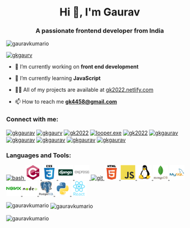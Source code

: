 <h1 align="center">Hi 👋, I'm Gaurav</h1>
<h3 align="center">A passionate frontend developer from India</h3>

<p align="left"> <img src="https://komarev.com/ghpvc/?username=gauravkumario&label=Profile%20views&color=0e75b6&style=flat" alt="gauravkumario" /> </p>


<p align="left"> <a href="https://twitter.com/gkgaurv" target="blank"><img src="https://img.shields.io/twitter/follow/gkgaurv?logo=twitter&style=for-the-badge" alt="gkgaurv" /></a> </p>

- 🔭 I’m currently working on **front end development**

- 🌱 I’m currently learning **JavaScript**

- 👨‍💻 All of my projects are available at [gk2022.netlify.com](gk2022.netlify.app)

- 📫 How to reach me **gk4458@gmail.com**

<h3 align="left">Connect with me:</h3>
<p align="left">
<a href="https://codepen.io/gkgaurav" target="blank"><img align="center" src="https://raw.githubusercontent.com/rahuldkjain/github-profile-readme-generator/master/src/images/icons/Social/codepen.svg" alt="gkgaurav" height="30" width="40" /></a>
<a href="https://twitter.com/gkgaurv" target="blank"><img align="center" src="https://raw.githubusercontent.com/rahuldkjain/github-profile-readme-generator/master/src/images/icons/Social/twitter.svg" alt="gkgaurv" height="30" width="40" /></a>
<a href="https://linkedin.com/in/gk2022" target="blank"><img align="center" src="https://raw.githubusercontent.com/rahuldkjain/github-profile-readme-generator/master/src/images/icons/Social/linked-in-alt.svg" alt="gk2022" height="30" width="40" /></a>
<a href="https://instagram.com/looper.exe" target="blank"><img align="center" src="https://raw.githubusercontent.com/rahuldkjain/github-profile-readme-generator/master/src/images/icons/Social/instagram.svg" alt="looper.exe" height="30" width="40" /></a>
<a href="https://www.codechef.com/users/gk2022" target="blank"><img align="center" src="https://cdn.jsdelivr.net/npm/simple-icons@3.1.0/icons/codechef.svg" alt="gk2022" height="30" width="40" /></a>
<a href="https://www.hackerrank.com/gkgaurav" target="blank"><img align="center" src="https://raw.githubusercontent.com/rahuldkjain/github-profile-readme-generator/master/src/images/icons/Social/hackerrank.svg" alt="gkgaurav" height="30" width="40" /></a>
<a href="https://codeforces.com/profile/gkgaurav" target="blank"><img align="center" src="https://cdn.jsdelivr.net/npm/simple-icons@3.0.1/icons/codeforces.svg" alt="gkgaurav" height="30" width="40" /></a>
<a href="https://www.leetcode.com/gkgaurav" target="blank"><img align="center" src="https://raw.githubusercontent.com/rahuldkjain/github-profile-readme-generator/master/src/images/icons/Social/leet-code.svg" alt="gkgaurav" height="30" width="40" /></a>
<a href="https://www.hackerearth.com/gkgaurav" target="blank"><img align="center" src="https://raw.githubusercontent.com/rahuldkjain/github-profile-readme-generator/master/src/images/icons/Social/hackerearth.svg" alt="gkgaurav" height="30" width="40" /></a>
<a href="https://www.topcoder.com/members/gkgaurav" target="blank"><img align="center" src="https://cdn.jsdelivr.net/npm/simple-icons@3.0.1/icons/topcoder.svg" alt="gkgaurav" height="30" width="40" /></a>
</p>

<h3 align="left">Languages and Tools:</h3>
<p align="left"> <a href="https://www.gnu.org/software/bash/" target="_blank"> <img src="https://www.vectorlogo.zone/logos/gnu_bash/gnu_bash-icon.svg" alt="bash" width="40" height="40"/> </a> <a href="https://www.w3schools.com/cpp/" target="_blank"> <img src="https://raw.githubusercontent.com/devicons/devicon/master/icons/cplusplus/cplusplus-original.svg" alt="cplusplus" width="40" height="40"/> </a> <a href="https://www.w3schools.com/css/" target="_blank"> <img src="https://raw.githubusercontent.com/devicons/devicon/master/icons/css3/css3-original-wordmark.svg" alt="css3" width="40" height="40"/> </a> <a href="https://www.djangoproject.com/" target="_blank"> <img src="https://raw.githubusercontent.com/devicons/devicon/master/icons/django/django-original.svg" alt="django" width="40" height="40"/> </a> <a href="https://expressjs.com" target="_blank"> <img src="https://raw.githubusercontent.com/devicons/devicon/master/icons/express/express-original-wordmark.svg" alt="express" width="40" height="40"/> </a> <a href="https://git-scm.com/" target="_blank"> <img src="https://www.vectorlogo.zone/logos/git-scm/git-scm-icon.svg" alt="git" width="40" height="40"/> </a> <a href="https://www.w3.org/html/" target="_blank"> <img src="https://raw.githubusercontent.com/devicons/devicon/master/icons/html5/html5-original-wordmark.svg" alt="html5" width="40" height="40"/> </a> <a href="https://developer.mozilla.org/en-US/docs/Web/JavaScript" target="_blank"> <img src="https://raw.githubusercontent.com/devicons/devicon/master/icons/javascript/javascript-original.svg" alt="javascript" width="40" height="40"/> </a> <a href="https://www.linux.org/" target="_blank"> <img src="https://raw.githubusercontent.com/devicons/devicon/master/icons/linux/linux-original.svg" alt="linux" width="40" height="40"/> </a> <a href="https://www.mongodb.com/" target="_blank"> <img src="https://raw.githubusercontent.com/devicons/devicon/master/icons/mongodb/mongodb-original-wordmark.svg" alt="mongodb" width="40" height="40"/> </a> <a href="https://www.mysql.com/" target="_blank"> <img src="https://raw.githubusercontent.com/devicons/devicon/master/icons/mysql/mysql-original-wordmark.svg" alt="mysql" width="40" height="40"/> </a> <a href="https://www.nginx.com" target="_blank"> <img src="https://raw.githubusercontent.com/devicons/devicon/master/icons/nginx/nginx-original.svg" alt="nginx" width="40" height="40"/> </a> <a href="https://nodejs.org" target="_blank"> <img src="https://raw.githubusercontent.com/devicons/devicon/master/icons/nodejs/nodejs-original-wordmark.svg" alt="nodejs" width="40" height="40"/> </a> <a href="https://www.postgresql.org" target="_blank"> <img src="https://raw.githubusercontent.com/devicons/devicon/master/icons/postgresql/postgresql-original-wordmark.svg" alt="postgresql" width="40" height="40"/> </a> <a href="https://www.python.org" target="_blank"> <img src="https://raw.githubusercontent.com/devicons/devicon/master/icons/python/python-original.svg" alt="python" width="40" height="40"/> </a> <a href="https://reactjs.org/" target="_blank"> <img src="https://raw.githubusercontent.com/devicons/devicon/master/icons/react/react-original-wordmark.svg" alt="react" width="40" height="40"/> </a> </p>

<p><img align="left" src="https://github-readme-stats.vercel.app/api/top-langs?username=gauravkumario&show_icons=true&locale=en&layout=compact" alt="gauravkumario" /></p>

<p>&nbsp;<img align="center" src="https://github-readme-stats.vercel.app/api?username=gauravkumario&show_icons=true&locale=en" alt="gauravkumario" /></p>

<p><img align="center" src="https://github-readme-streak-stats.herokuapp.com/?user=gauravkumario&" alt="gauravkumario" /></p>
